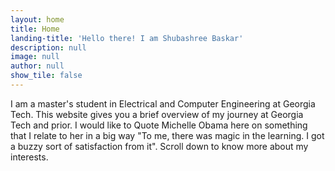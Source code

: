 ```yaml
---
layout: home
title: Home
landing-title: 'Hello there! I am Shubashree Baskar'
description: null
image: null
author: null
show_tile: false
---
```


I am a master's student in Electrical and Computer Engineering at Georgia Tech. This website gives you a brief overview of my journey at Georgia Tech and prior. 
I would like to Quote Michelle Obama here on something that I relate to her in a big way "To me, there  was magic in the learning. I got a buzzy sort of satisfaction from it". 
Scroll down to know more about my interests.
